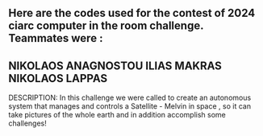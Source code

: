 Here are the codes used for the contest of 2024 ciarc computer in the room challenge.
Teammates were :
------------------------------------------------------------------------------------
NIKOLAOS ANAGNOSTOU 
ILIAS MAKRAS
NIKOLAOS LAPPAS
------------------------------------------------------------------------------------
DESCRIPTION:
In this challenge we were called to create an autonomous system that manages and controls a Satellite - Melvin in space , so it can take pictures of the whole earth and in addition accomplish some challenges!
